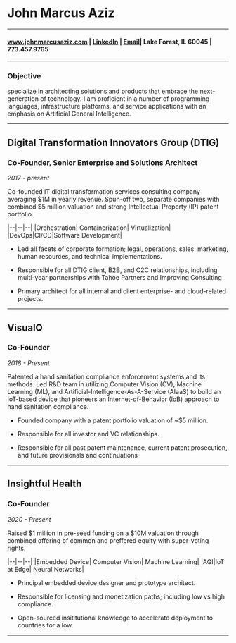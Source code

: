 # John Marcus Aziz

---

#### www.johnmarcusaziz.com | [LinkedIn](https://www.linkedin.com/in/john-marcus-aziz/) | [Email](john.marcus.aziz@gmail.com)| Lake Forest, IL 60045 | 773.457.9765

---

### Objective

 specialize in architecting solutions and products that embrace the next-generation of technology. I am proficient in a number of programming languages, infrastructure platforms, and service applications with an emphasis on Artificial General Intelligence.

---

## Digital Transformation Innovators Group (DTIG)

### **Co-Founder, Senior Enterprise and Solutions Architect**

*2017 - present*

Co-founded IT digital transformation services consulting company averaging $1M in yearly revenue. Spun-off two, separate companies with combined $5 million valuation and strong Intellectual Property (IP) patent portfolio.

|--|--|--|
|Orchestration| Containerization| Virtualization|
|DevOps|CI/CD|Software Development|

- Led all facets of corporate formation; legal, operations, sales, marketing, human resources, and technical implementations.

- Responsible for all DTIG client, B2B, and C2C relationships, including multi-year partnerships with Tahoe Partners and Improving Consulting

- Primary architect for all internal and client enterprise- and cloud-related projects.

---

## VisualQ

### **Co-Founder**

*2018 - Present*

Patented a hand sanitation compliance enforcement systems and its methods. Led R&D team in utilizing Computer Vision (CV), Machine Learning (ML), and Artificial-Intelligence-As-A-Service (AIaaS) to build an IoT-based device that pioneers an Internet-of-Behavior (IoB) approach to hand sanitation compliance.

- Founded company with a patent portfolio valuation of ~$5 million.

- Responsible for all investor and VC relationships.

- Responsible for all past patent maintenance, current patent prosecution, and future provisionals and continuations

---

## Insightful Health

### **Co-Founder**

*2020 - Present*

Raised $1 million in pre-seed funding on a $10M valuation through combined offering of common and preffered equity with super-voting rights.

|--|--|--|
|Embedded Device| Computer Vision| Machine Learning|
|AGI|IoT at Edge| Neural Networks|

- Principal embedded device designer and prototype architect.

- Responsible for licensing and monetization paths; including low vs high compliance.

- Open-sourced insititutional knowledge to accelerate deployment to countries for a low.

---

